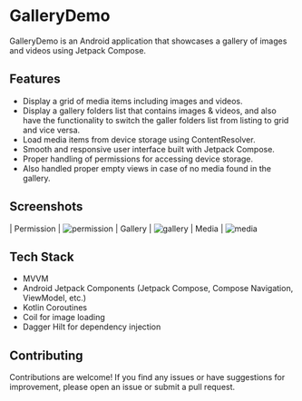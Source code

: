# GalleryDemo

GalleryDemo is an Android application that showcases a gallery of images and videos using Jetpack Compose.

## Features

- Display a grid of media items including images and videos.
- Display a gallery folders list that contains images & videos, and also have the functionality to switch the galler folders list from listing to grid and vice versa.
- Load media items from device storage using ContentResolver.
- Smooth and responsive user interface built with Jetpack Compose.
- Proper handling of permissions for accessing device storage.
- Also handled proper empty views in case of no media found in the gallery.

## Screenshots

| Permission |
![permission](https://github.com/asadmukhtar28/GalleryDemo/assets/22379988/67429a38-1393-46a7-a57d-f2625eaeb3a9)
| Gallery |
![gallery](https://github.com/asadmukhtar28/GalleryDemo/assets/22379988/50188fce-4f13-414c-8e06-20146db77780)
| Media |
![media](https://github.com/asadmukhtar28/GalleryDemo/assets/22379988/b1f5cc99-b1a0-4faa-8af6-b78d3a9f6971)

## Tech Stack

- MVVM
- Android Jetpack Components (Jetpack Compose, Compose Navigation, ViewModel, etc.)
- Kotlin Coroutines
- Coil for image loading
- Dagger Hilt for dependency injection

## Contributing

Contributions are welcome! If you find any issues or have suggestions for improvement, please open an issue or submit a pull request.

